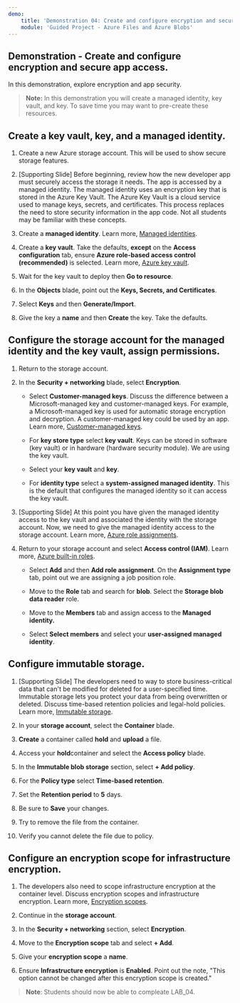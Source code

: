 ```yaml
---
demo:
    title: 'Demonstration 04: Create and configure encryption and secure app access'
    module: 'Guided Project - Azure Files and Azure Blobs'
--- 
```


## Demonstration - Create and configure encryption and secure app access. 

In this demonstration, explore encryption and app security.

> **Note:** In this demonstration you will create a managed identity, key vault, and key. To save time you may want to pre-create these resources. 

## Create a key vault, key, and a managed identity.

1. Create a new Azure storage account. This will be used to show secure storage features.

1. [Supporting Slide] Before beginning, review how the new developer app must securely access the storage it needs. The app is accessed by a managed identity. The managed identity uses an encryption key that is stored in the Azure Key Vault. The Azure Key Vault is a cloud service used to manage keys, secrets, and certificates. This process replaces the need to store security information in the app code.  Not all students may be familiar with these concepts.

1. Create a **managed identity**. Learn more, [Managed identities](https://learn.microsoft.com/en-us/azure/active-directory/managed-identities-azure-resources/overview).

1. Create a **key vault**. Take the defaults, **except** on the **Access configuration** tab, ensure **Azure role-based access control (recommended)** is selected. Learn more, [Azure key vault](https://learn.microsoft.com/azure/active-directory/managed-identities-azure-resources/overview).

1. Wait for the key vault to deploy then **Go to resource**.

1. In the **Objects** blade, point out the **Keys, Secrets, and Certificates**.

1. Select **Keys** and then **Generate/Import**.

1. Give the key a **name** and then **Create** the key. Take the defaults.

## Configure the storage account for the managed identity and the key vault, assign permissions.

1. Return to the storage account.

1. In the **Security + networking** blade, select **Encryption**.

    - Select **Customer-managed keys**. Discuss the difference between a Microsoft-managed key and customer-managed keys. For example, a Microsoft-managed key is used for automatic storage encryption and decryption. A customer-managed key could be used by an app. Learn more, [Customer-managed keys](https://learn.microsoft.com/azure/storage/common/customer-managed-keys-overview).

    - For **key store type** select **key vault**. Keys can be stored in software (key vault) or in hardware (hardware security module). We are using the key vault.

    - Select your **key vault** and **key**.

    - For **identity type** select a **system-assigned managed identity**. This is the default that configures the managed identity so it can access the key vault.

1. [Supporting Slide] At this point you have given the managed identity access to the key vault and associated the identity with the storage account. Now, we need to give the managed identity access to the storage account. Learn more, [Azure role assignments](https://learn.microsoft.com/azure/role-based-access-control/role-assignments).

1. Return to your storage account and select **Access control (IAM)**. Learn more, [Azure built-in roles](https://learn.microsoft.com/azure/role-based-access-control/built-in-roles).

    - Select **Add** and then **Add role assignment**. On the **Assignment type** tab, point out we are assigning a job position role.

    - Move to the **Role** tab and search for **blob**. Select the **Storage blob data reader** role.

    - Move to the **Members** tab and assign access to the **Managed identity.**

    - Select **Select members** and select your **user-assigned managed identity**.

## Configure immutable storage.

1. [Supporting Slide] The developers need to way to store business-critical data that can't be modified for deleted for a user-specified time. Immutable storage lets you protect your data from being overwritten or deleted. Discuss time-based retention policies and legal-hold policies. Learn more, [Immutable storage](https://learn.microsoft.com/azure/storage/blobs/immutable-storage-overview).

1. In your **storage account**, select the **Container** blade.

1. **Create** a container called **hold** and **upload** a file.

1. Access your **hold**container and select the **Access policy** blade.

1. In the **Immutable blob storage** section, select **+ Add policy**.

1. For the **Policy type** select **Time-based retention**.

1. Set the **Retention period** to **5** days.

1. Be sure to **Save** your changes.

1. Try to remove the file from the container.

1. Verify you cannot delete the file due to policy.

## Configure an encryption scope for infrastructure encryption.

1. The developers also need to scope infrastructure encryption at the container level. Discuss encryption scopes and infrastructure encryption. Learn more, [Encryption scopes](https://learn.microsoft.com/azure/storage/blobs/encryption-scope-overview).

1. Continue in the **storage account**.

1. In the **Security + networking** section, select **Encryption**.

1. Move to the **Encryption scope** tab and select **+ Add**.

1. Give your **encryption scope** a **name**.

1. Ensure **Infrastructure encryption** is **Enabled**. Point out the note, "This option cannot be changed after this encryption scope is created."

>**Note**: Students should now be able to compleate LAB_04. 
